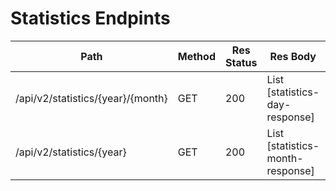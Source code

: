 # Statistics Endpints

| Path                              | Method | Res Status | Res Body                         | Comments |
| --------------------------------- | ------ | ---------- | -------------------------------- | -------- |
| /api/v2/statistics/{year}/{month} | GET    | 200        | List [statistics-day-response]   |          |
| /api/v2/statistics/{year}         | GET    | 200        | List [statistics-month-response] |          |
